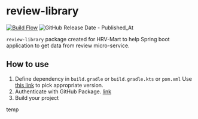 # review-library
[![Build Flow](https://github.com/HRV-Mart/review-library/actions/workflows/build.yml/badge.svg)](https://github.com/HRV-Mart/review-library/actions/workflows/build.yml)
![GitHub Release Date - Published_At](https://img.shields.io/github/release-date/HRV-Mart/review-library)

`review-library` package created for HRV-Mart to help Spring boot application to get data from review micro-service.
## How to use
1) Define dependency in `build.gradle` or `build.gradle.kts` or `pom.xml`
   Use [this link](https://github.com/orgs/HRV-Mart/packages?repo_name=review-library) to pick appropriate version.
2) Authenticate with GitHub Package. [link](https://docs.github.com/en/packages/working-with-a-github-packages-registry/working-with-the-gradle-registry#authenticating-with-a-personal-access-token)
3) Build your project

temp
